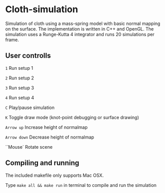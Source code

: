 # Cloth-simulation
Simulation of cloth using a mass-spring model with basic normal mapping on the surface. The implementation is written in C++ and OpenGL. The simulation uses a Runge-Kutta 4 integrator and runs 20 simulations per frame.

## User controlls

``1`` Run setup 1

``2`` Run setup 2

``3`` Run setup 3

``4`` Run setup 4

``C`` Play/pause simulation

``K`` Toggle draw mode (knot-point debugging or surface drawing)

``Arrow up`` Increase height of normalmap

``Arrow down`` Decrease height of normalmap

``Mouse` Rotate scene

## Compiling and running

The included makefile only supports Mac OSX.

Type ``make all && make run`` in terminal to compile and run the simulation